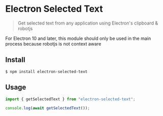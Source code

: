 # Electron Selected Text

> Get selected text from any application using Electron's clipboard & robotjs

For Electron 10 and later, this module should only be used in the main process because robotjs is not context aware

## Install

```
$ npm install electron-selected-text
```

## Usage

```ts
import { getSelectedText } from "electron-selected-text";

console.log(await getSelectedText());
```
